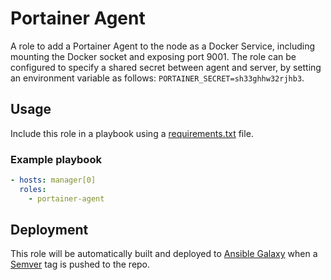 # Portainer Agent

A role to add a Portainer Agent to the node as a Docker Service, including mounting the Docker socket and exposing port 9001. The role can be configured to specify a shared secret between agent and server, by setting an environment variable as follows: `PORTAINER_SECRET=sh33ghhw32rjhb3`.

## Usage

Include this role in a playbook using a [requirements.txt](https://galaxy.ansible.com/docs/using/installing.html#installing-multiple-roles-from-a-file) file.

### Example playbook

```yaml
- hosts: manager[0]
  roles:
    - portainer-agent
```

## Deployment

This role will be automatically built and deployed to [Ansible Galaxy](https://galaxy.ansible.com) when a [Semver](https://semver.org) tag is pushed to the repo.
